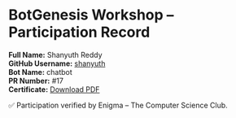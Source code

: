 # BotGenesis Workshop – Participation Record

**Full Name:** Shanyuth Reddy  
**GitHub Username:** [shanyuth](https://github.com/shanyuth)  
**Bot Name:** chatbot  
**PR Number:** #17  
**Certificate:** [Download PDF](../certs/ShanyuthReddy.pdf)

✅ Participation verified by Enigma – The Computer Science Club.
